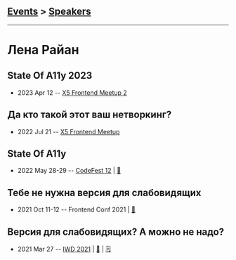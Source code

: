 ## [Events](../README.md) > [Speakers](../speakers.md)
---

# Лена Райан

## State Of A11y 2023
- 2023 Apr 12 -- [X5 Frontend Meetup 2](https://youtu.be/J_37hZhqyxk)    
## Да кто такой этот ваш нетворкинг?
- 2022 Jul 21 -- [X5 Frontend Meetup](https://youtu.be/ZR-VAQSbUro?t=10068)    
## State Of A11y
- 2022 May 28-29 -- [CodeFest 12](https://youtu.be/Pnsg1uobLYc)  | [:notebook:](https://disk.yandex.ru/d/meon1ysSm1zLAQ)  
## Тебе не нужна версия для слабовидящих
- 2021 Oct 11-12 -- Frontend Conf 2021  | [:notebook:](https://drive.google.com/file/d/1ZNVOMJvOZYy-XA316tLCB3o-Q4T7aUqV/view)  
## Версия для слабовидящих? А можно не надо?
- 2021 Mar 27 -- [IWD 2021](https://youtu.be/F8RZTWeaDnY)  | [:notebook:](https://lenaryan.github.io/u-dont-need-blind-version/)  | [:spiral_notepad:](https://css-live.ru/articles/versiya-dlya-slabovidyashhix-a-mozhno-ne-nado-rasshifrovka-doklada.html)
